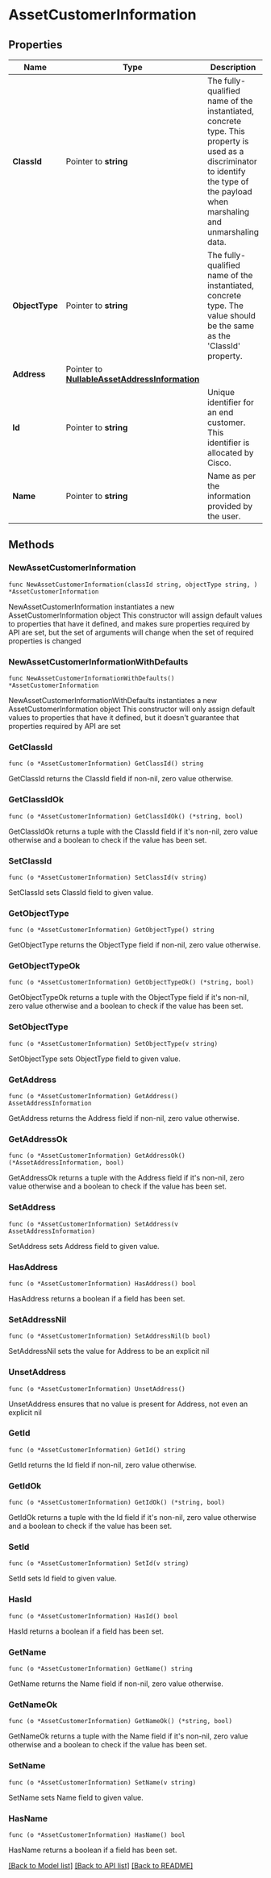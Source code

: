 # AssetCustomerInformation

## Properties

Name | Type | Description | Notes
------------ | ------------- | ------------- | -------------
**ClassId** | Pointer to **string** | The fully-qualified name of the instantiated, concrete type. This property is used as a discriminator to identify the type of the payload when marshaling and unmarshaling data. | [default to "asset.CustomerInformation"]
**ObjectType** | Pointer to **string** | The fully-qualified name of the instantiated, concrete type. The value should be the same as the &#39;ClassId&#39; property. | [default to "asset.CustomerInformation"]
**Address** | Pointer to [**NullableAssetAddressInformation**](AssetAddressInformation.md) |  | [optional] 
**Id** | Pointer to **string** | Unique identifier for an end customer. This identifier is allocated by Cisco. | [optional] [readonly] 
**Name** | Pointer to **string** | Name as per the information provided by the user. | [optional] [readonly] 

## Methods

### NewAssetCustomerInformation

`func NewAssetCustomerInformation(classId string, objectType string, ) *AssetCustomerInformation`

NewAssetCustomerInformation instantiates a new AssetCustomerInformation object
This constructor will assign default values to properties that have it defined,
and makes sure properties required by API are set, but the set of arguments
will change when the set of required properties is changed

### NewAssetCustomerInformationWithDefaults

`func NewAssetCustomerInformationWithDefaults() *AssetCustomerInformation`

NewAssetCustomerInformationWithDefaults instantiates a new AssetCustomerInformation object
This constructor will only assign default values to properties that have it defined,
but it doesn't guarantee that properties required by API are set

### GetClassId

`func (o *AssetCustomerInformation) GetClassId() string`

GetClassId returns the ClassId field if non-nil, zero value otherwise.

### GetClassIdOk

`func (o *AssetCustomerInformation) GetClassIdOk() (*string, bool)`

GetClassIdOk returns a tuple with the ClassId field if it's non-nil, zero value otherwise
and a boolean to check if the value has been set.

### SetClassId

`func (o *AssetCustomerInformation) SetClassId(v string)`

SetClassId sets ClassId field to given value.


### GetObjectType

`func (o *AssetCustomerInformation) GetObjectType() string`

GetObjectType returns the ObjectType field if non-nil, zero value otherwise.

### GetObjectTypeOk

`func (o *AssetCustomerInformation) GetObjectTypeOk() (*string, bool)`

GetObjectTypeOk returns a tuple with the ObjectType field if it's non-nil, zero value otherwise
and a boolean to check if the value has been set.

### SetObjectType

`func (o *AssetCustomerInformation) SetObjectType(v string)`

SetObjectType sets ObjectType field to given value.


### GetAddress

`func (o *AssetCustomerInformation) GetAddress() AssetAddressInformation`

GetAddress returns the Address field if non-nil, zero value otherwise.

### GetAddressOk

`func (o *AssetCustomerInformation) GetAddressOk() (*AssetAddressInformation, bool)`

GetAddressOk returns a tuple with the Address field if it's non-nil, zero value otherwise
and a boolean to check if the value has been set.

### SetAddress

`func (o *AssetCustomerInformation) SetAddress(v AssetAddressInformation)`

SetAddress sets Address field to given value.

### HasAddress

`func (o *AssetCustomerInformation) HasAddress() bool`

HasAddress returns a boolean if a field has been set.

### SetAddressNil

`func (o *AssetCustomerInformation) SetAddressNil(b bool)`

 SetAddressNil sets the value for Address to be an explicit nil

### UnsetAddress
`func (o *AssetCustomerInformation) UnsetAddress()`

UnsetAddress ensures that no value is present for Address, not even an explicit nil
### GetId

`func (o *AssetCustomerInformation) GetId() string`

GetId returns the Id field if non-nil, zero value otherwise.

### GetIdOk

`func (o *AssetCustomerInformation) GetIdOk() (*string, bool)`

GetIdOk returns a tuple with the Id field if it's non-nil, zero value otherwise
and a boolean to check if the value has been set.

### SetId

`func (o *AssetCustomerInformation) SetId(v string)`

SetId sets Id field to given value.

### HasId

`func (o *AssetCustomerInformation) HasId() bool`

HasId returns a boolean if a field has been set.

### GetName

`func (o *AssetCustomerInformation) GetName() string`

GetName returns the Name field if non-nil, zero value otherwise.

### GetNameOk

`func (o *AssetCustomerInformation) GetNameOk() (*string, bool)`

GetNameOk returns a tuple with the Name field if it's non-nil, zero value otherwise
and a boolean to check if the value has been set.

### SetName

`func (o *AssetCustomerInformation) SetName(v string)`

SetName sets Name field to given value.

### HasName

`func (o *AssetCustomerInformation) HasName() bool`

HasName returns a boolean if a field has been set.


[[Back to Model list]](../README.md#documentation-for-models) [[Back to API list]](../README.md#documentation-for-api-endpoints) [[Back to README]](../README.md)


